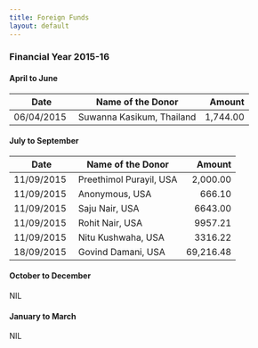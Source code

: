 ```yaml
---
title: Foreign Funds
layout: default
---
```

<style>table{width:100%;max-width:500px}th:first-child,td:first-child{width:100px}</style>

### Financial Year 2015-16

#### April to June

| Date       | Name of the Donor                                     | Amount
|------------|-------------------------------------------------------|-------------:|
| 06/04/2015 | Suwanna Kasikum, Thailand                             | 1,744.00

#### July to September

| Date       | Name of the Donor                                     | Amount
|------------|-------------------------------------------------------|-------------:|
| 11/09/2015 | Preethimol Purayil, USA                               | 2,000.00
| 11/09/2015 | Anonymous, USA                                        | 666.10
| 11/09/2015 | Saju Nair, USA                                        | 6643.00
| 11/09/2015 | Rohit Nair, USA                                       | 9957.21
| 11/09/2015 | Nitu Kushwaha, USA                                    | 3316.22
| 18/09/2015 | Govind Damani, USA                                    | 69,216.48

#### October to December

NIL

#### January to March

NIL
